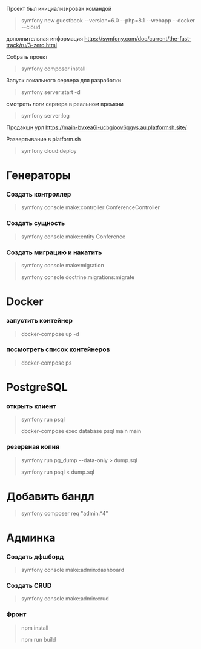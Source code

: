 Проект был инициализирован командой

> symfony new guestbook --version=6.0 --php=8.1 --webapp --docker --cloud

дополнительная информация https://symfony.com/doc/current/the-fast-track/ru/3-zero.html

Собрать проект

> symfony composer install

Запуск локального сервера для разработки

> symfony server:start -d

смотреть логи сервера в реальном времени

> symfony server:log

Продакшн урл
https://main-bvxea6i-ucbgioov6qgvs.au.platformsh.site/

Развертывание в platform.sh

> symfony cloud:deploy

# Генераторы

### Создать контроллер
> symfony console make:controller ConferenceController

### Создать сущность
> symfony console make:entity Conference

### Создать миграцию и накатить
> symfony console make:migration
> 
> symfony console doctrine:migrations:migrate

# Docker

### запустить контейнер
> docker-compose up -d

### посмотреть список контейнеров
> docker-compose ps

# PostgreSQL

### открыть клиент
> symfony run psql
> 
> docker-compose exec database psql main main

### резервная копия
> symfony run pg_dump --data-only > dump.sql
> 
> symfony run psql < dump.sql


# Добавить бандл

> symfony composer req "admin:^4"


# Админка

### Создать дфшборд

> symfony console make:admin:dashboard

### Создать CRUD

> symfony console make:admin:crud


### Фронт

> npm install
> 
> npm run build

